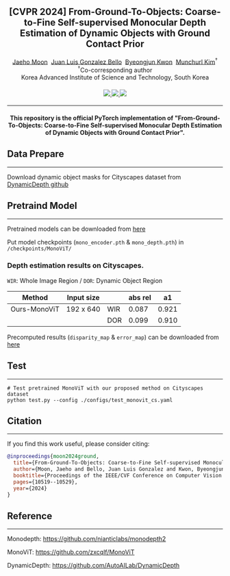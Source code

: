 <div align="center">
<h2>[CVPR 2024] From-Ground-To-Objects: Coarse-to-Fine Self-supervised Monocular Depth Estimation of Dynamic Objects with Ground Contact Prior
</h2>

<div>    
    <a href='https://sites.google.com/view/jaehomoon/' target='_blank'>Jaeho Moon</a>&nbsp;
    <a href='https://sites.google.com/view/juan-luis-gb' target='_blank'>Juan Luis Gonzalez Bello</a>&nbsp;
    <a href='https://www.viclab.kaist.ac.kr/' target='_blank'>Byeongjun Kwon</a>&nbsp;
    <a href='https://www.viclab.kaist.ac.kr/' target='_blank'>Munchurl Kim</a><sup>†</sup>
</div>
<div>
    <sup>†</sup>Co-corresponding author</span>
</div>
<div>
    Korea Advanced Institute of Science and Technology, South Korea
</div>

<div>
    <h4 align="center">
        <a href="https://kaist-viclab.github.io/From_Ground_To_Objects_site/" target='_blank'>
        <img src="https://img.shields.io/badge/🐳-Project%20Page-blue">
        </a>
        <a href="https://arxiv.org/abs/2312.10118" target='_blank'>
        <img src="https://img.shields.io/badge/arXiv-2312.10118-b31b1b.svg">
        </a>
        <a href="https://youtu.be/-pOJ1g01G6o?si=De4mXRqFK-ClzaWR" target='_blank'>
        <img src="https://img.shields.io/badge/Demo%20Video-%23FF0000.svg?logo=YouTube&logoColor=white">
        </a>
    </h4>
</div>

---

<div align="center">
    <h4>
        This repository is the official PyTorch implementation of "From-Ground-To-Objects: Coarse-to-Fine Self-supervised Monocular Depth Estimation of Dynamic Objects with Ground Contact Prior".
    </h4>
</div>
</div>


## Data Prepare

----------------------------------------

Download dynamic object masks for Cityscapes dataset from [DynamicDepth github](https://github.com/AutoAILab/DynamicDepth)


## Pretraind Model

----------------------------------------

Pretrained models can be downloaded from [here](https://drive.google.com/drive/folders/1C9SHo3_sRe1OYBREKhxXsDCosuXGZNK6?usp=drive_link)

Put model checkpoints (`mono_encoder.pth` & `mono_depth.pth`) in `/checkpoints/MonoViT/`


### Depth estimation results on Cityscapes.

`WIR`: Whole Image Region / `DOR`: Dynamic Object Region

| Method       | Input size |     | abs rel | a1    | 
|--------------|------------|-----|---------|-------|
| Ours-MonoViT | 192 x 640  | WIR | 0.087   | 0.921 | 
|              |            | DOR | 0.099   | 0.910 | 

Precomputed results (`disparity_map` & `error_map`) can be downloaded from [here](https://drive.google.com/drive/folders/1hlEcE_AcRWhREth0tTj8a06u0XXS7J_g?usp=drive_link)


## Test

----------------------------------------
```commandline
# Test pretrained MonoViT with our proposed method on Cityscapes dataset
python test.py --config ./configs/test_monovit_cs.yaml
```






## Citation

---
If you find this work useful, please consider citing:
```BibTex
@inproceedings{moon2024ground,
  title={From-Ground-To-Objects: Coarse-to-Fine Self-supervised Monocular Depth Estimation of Dynamic Objects with Ground Contact Prior},
  author={Moon, Jaeho and Bello, Juan Luis Gonzalez and Kwon, Byeongjun and Kim, Munchurl},
  booktitle={Proceedings of the IEEE/CVF Conference on Computer Vision and Pattern Recognition},
  pages={10519--10529},
  year={2024}
}
```


## Reference

---
Monodepth: https://github.com/nianticlabs/monodepth2

MonoViT: https://github.com/zxcqlf/MonoViT

DynamicDepth: https://github.com/AutoAILab/DynamicDepth

